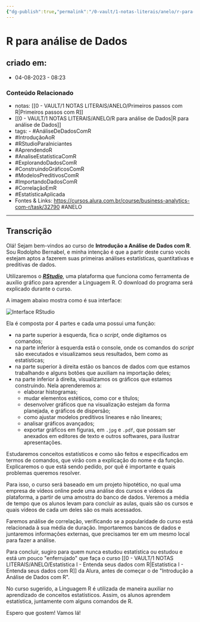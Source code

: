```yaml
---
{"dg-publish":true,"permalink":"/0-vault/1-notas-literais/anelo/r-para-analise-de-dados/","tags":["AnáliseDeDadosComR","IntroduçãoAoR","RStudioParaIniciantes","AprendendoR","AnaliseEstatísticaComR","ExplorandoDadosComR","ConstruindoGráficosComR","ModelosPreditivosComR","ImportandoDadosComR","CorrelaçãoEmR","EstatísticaAplicada","ANELO"],"dgHomeLink":true,"dgShowLocalGraph":true,"dgShowFileTree":true,"dgEnableSearch":true}
---
```


# R para análise de Dados

## criado em: 
-  04-08-2023 - 08:23

### Conteúdo Relacionado
- notas: [[0 - VAULT/1 NOTAS LITERAIS/ANELO/Primeiros passos com R\|Primeiros passos com R]]
- [[0 - VAULT/1 NOTAS LITERAIS/ANELO/R para análise de Dados\|R para análise de Dados]]
- tags: - #AnáliseDeDadosComR
- #IntroduçãoAoR
- #RStudioParaIniciantes
- #AprendendoR
- #AnaliseEstatísticaComR
- #ExplorandoDadosComR
- #ConstruindoGráficosComR
- #ModelosPreditivosComR
- #ImportandoDadosComR
- #CorrelaçãoEmR
- #EstatísticaAplicada 
- Fontes & Links: https://cursos.alura.com.br/course/business-analytics-com-r/task/32790
#ANELO 
---

## Transcrição

Olá! Sejam bem-vindos ao curso de **Introdução a Análise de Dados com R**. Sou Rodolpho Bernabel, e minha intenção é que a partir deste curso vocês estejam aptos a fazerem suas primeiras análises estatísticas, quantitativas e preditivas de dados.

Utilizaremos o [**_RStudio_**](https://www.rstudio.com), uma plataforma que funciona como ferramenta de auxílio gráfico para aprender a Linguagem R. O download do programa será explicado durante o curso.

A imagem abaixo mostra como é sua interface:

![Interface RStudio](https://s3.amazonaws.com/caelum-online-public/719+-business-analysis-com-R/Transcri%C3%A7%C3%A3o/719.1.01.01_Interface+RStudio.png)

Ela é composta por 4 partes e cada uma possui uma função:

- na parte superior à esquerda, fica o _script_, onde digitamos os comandos;
- na parte inferior à esquerda está o console, onde os comandos do _script_ são executados e visualizamos seus resultados, bem como as estatísticas;
- na parte superior à direita estão os bancos de dados com que estamos trabalhando e alguns botões que auxiliam na importação deles;
- na parte inferior à direita, visualizamos os gráficos que estamos construindo. Nela aprenderemos a:
    - elaborar histogramas;
    - mudar elementos estéticos, como cor e títulos;
    - desenvolver gráficos que na visualização estejam da forma planejada, e gráficos de dispersão;
    - como ajustar modelos preditivos lineares e não lineares;
    - analisar gráficos avançados;
    - exportar gráficos em figuras, em `.jpg` e `.pdf`, que possam ser anexados em editores de texto e outros softwares, para ilustrar apresentações.

Estudaremos conceitos estatísticos e como são feitos e especificados em termos de comandos, que virão com a explicação do nome e da função. Explicaremos o que está sendo pedido, por quê é importante e quais problemas queremos resolver.

Para isso, o curso será baseado em um projeto hipotético, no qual uma empresa de vídeos online pede uma análise dos cursos e vídeos da plataforma, a partir de uma amostra do banco de dados. Veremos a média de tempo que os alunos levam para concluir as aulas, quais são os cursos e quais vídeos de cada um deles são os mais acessados.

Faremos análise de correlação, verificando se a popularidade do curso está relacionada à sua média de duração. Importaremos bancos de dados e juntaremos informações externas, que precisamos ter em um mesmo local para fazer a análise.

Para concluir, sugiro para quem nunca estudou estatística ou estudou e está um pouco "enferrujado" que faça o curso [[0 - VAULT/1 NOTAS LITERAIS/ANELO/Estatística I - Entenda seus dados com R\|Estatística I - Entenda seus dados com R]] da Alura, antes de começar o de "Introdução a Análise de Dados com R".

No curso sugerido, a Linguagem R é utilizada de maneira auxiliar no aprendizado de conceitos estatísticos. Assim, os alunos aprendem estatística, juntamente com alguns comandos de R.

Espero que gostem! Vamos lá!